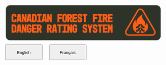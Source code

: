 <link rel="icon" href="/website_en/img/favicon.ico">

<br>

<img 
    style="display: block; 
           margin-left: auto;
           margin-right: auto;
           width: 500px;
           border-radius: 14px;"
    src="./img/CFFDRS_banner.png" 
    alt="CFFDRS logo">
</img>

<div class="text-center">
	<button class="btn btn-dark" onclick="location.href='home'" style="width: 120px; height: 50px;">English</button>
	&emsp;
	<button class="btn btn-dark" onclick="location.href='https://cffdrs.github.io/website_fr/accueil'" style="width: 120px; height: 50px;">Français</button>
</div>

<br>
